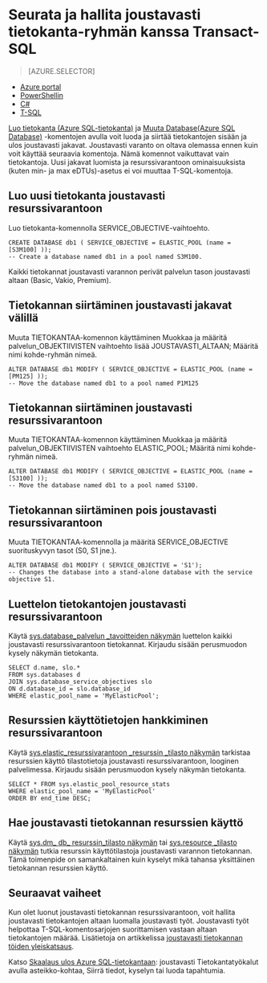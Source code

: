 <properties 
    pageTitle="Luo tai siirtäminen joustavasti resurssivarannon käyttäminen T-SQL Azure SQL-tietokantaan | Microsoft Azure" 
    description="Käytä T-SQL Azure SQL-tietokannan luominen joustavasti resurssivarantoon. Tai siirtää datbase ja siitä uloskirjautuminen jakavat T-SQL avulla." 
    services="sql-database" 
    documentationCenter="" 
    authors="srinia" 
    manager="jhubbard" 
    editor=""/>

<tags
    ms.service="sql-database"
    ms.devlang="NA"
    ms.topic="article"
    ms.tgt_pltfrm="NA"
    ms.workload="data-management" 
    ms.date="05/27/2016"
    ms.author="srinia"/>

# <a name="monitor-and-manage-an-elastic-database-pool-with-transact-sql"></a>Seurata ja hallita joustavasti tietokanta-ryhmän kanssa Transact-SQL  

> [AZURE.SELECTOR]
- [Azure portal](sql-database-elastic-pool-manage-portal.md)
- [PowerShellin](sql-database-elastic-pool-manage-powershell.md)
- [C#](sql-database-elastic-pool-manage-csharp.md)
- [T-SQL](sql-database-elastic-pool-manage-tsql.md)

[Luo tietokanta (Azure SQL-tietokanta)](https://msdn.microsoft.com/library/dn268335.aspx) ja [Muuta Database(Azure SQL Database)](https://msdn.microsoft.com/library/mt574871.aspx) -komentojen avulla voit luoda ja siirtää tietokantojen sisään ja ulos joustavasti jakavat. Joustavasti varanto on oltava olemassa ennen kuin voit käyttää seuraavia komentoja. Nämä komennot vaikuttavat vain tietokantoja. Uusi jakavat luomista ja resurssivarantoon ominaisuuksista (kuten min- ja max eDTUs)-asetus ei voi muuttaa T-SQL-komentoja.

## <a name="create-a-new-database-in-an-elastic-pool"></a>Luo uusi tietokanta joustavasti resurssivarantoon
Luo tietokanta-komennolla SERVICE_OBJECTIVE-vaihtoehto.   

    CREATE DATABASE db1 ( SERVICE_OBJECTIVE = ELASTIC_POOL (name = [S3M100] ));
    -- Create a database named db1 in a pool named S3M100.

Kaikki tietokannat joustavasti varannon perivät palvelun tason joustavasti altaan (Basic, Vakio, Premium). 


## <a name="move-a-database-between-elastic-pools"></a>Tietokannan siirtäminen joustavasti jakavat välillä
Muuta TIETOKANTAA-komennon käyttäminen Muokkaa ja määritä palvelun\_OBJEKTIIVISTEN vaihtoehto lisää JOUSTAVASTI\_ALTAAN; Määritä nimi kohde-ryhmän nimeä.

    ALTER DATABASE db1 MODIFY ( SERVICE_OBJECTIVE = ELASTIC_POOL (name = [PM125] ));
    -- Move the database named db1 to a pool named P1M125  

## <a name="move-a-database-into-an-elastic-pool"></a>Tietokannan siirtäminen joustavasti resurssivarantoon 
Muuta TIETOKANTAA-komennon käyttäminen Muokkaa ja määritä palvelun\_OBJEKTIIVISTEN vaihtoehto ELASTIC_POOL; Määritä nimi kohde-ryhmän nimeä.

    ALTER DATABASE db1 MODIFY ( SERVICE_OBJECTIVE = ELASTIC_POOL (name = [S3100] ));
    -- Move the database named db1 to a pool named S3100.

## <a name="move-a-database-out-of-an-elastic-pool"></a>Tietokannan siirtäminen pois joustavasti resurssivarantoon
Muuta TIETOKANTAA-komennolla ja määritä SERVICE_OBJECTIVE suorituskyvyn tasot (S0, S1 jne.).

    ALTER DATABASE db1 MODIFY ( SERVICE_OBJECTIVE = 'S1');
    -- Changes the database into a stand-alone database with the service objective S1.

## <a name="list-databases-in-an-elastic-pool"></a>Luettelon tietokantojen joustavasti resurssivarantoon
Käytä [sys.database\_palvelun \_tavoitteiden näkymän](https://msdn.microsoft.com/library/mt712619) luettelon kaikki joustavasti resurssivarantoon tietokannat. Kirjaudu sisään perusmuodon kysely näkymän tietokanta.

    SELECT d.name, slo.*  
    FROM sys.databases d 
    JOIN sys.database_service_objectives slo  
    ON d.database_id = slo.database_id
    WHERE elastic_pool_name = 'MyElasticPool'; 

## <a name="get-resource-usage-data-for-a-pool"></a>Resurssien käyttötietojen hankkiminen resurssivarantoon

Käytä [sys.elastic\_resurssivarantoon \_resurssin \_tilasto näkymän](https://msdn.microsoft.com/library/mt280062.aspx) tarkistaa resurssien käyttö tilastotietoja joustavasti resurssivarantoon, looginen palvelimessa. Kirjaudu sisään perusmuodon kysely näkymän tietokanta.

    SELECT * FROM sys.elastic_pool_resource_stats 
    WHERE elastic_pool_name = 'MyElasticPool'
    ORDER BY end_time DESC;

## <a name="get-resource-usage-for-an-elastic-database"></a>Hae joustavasti tietokannan resurssien käyttö

Käytä [sys.dm\_ db\_ resurssin\_tilasto näkymän](https://msdn.microsoft.com/library/dn800981.aspx) tai [sys.resource \_tilasto näkymän](https://msdn.microsoft.com/library/dn269979.aspx) tutkia resurssin käyttötilastoja joustavasti varannon tietokannan. Tämä toimenpide on samankaltainen kuin kyselyt mikä tahansa yksittäinen tietokannan resurssien käyttö.

## <a name="next-steps"></a>Seuraavat vaiheet

Kun olet luonut joustavasti tietokannan resurssivarantoon, voit hallita joustavasti tietokantojen altaan luomalla joustavasti työt. Joustavasti työt helpottaa T-SQL-komentosarjojen suorittamisen vastaan altaan tietokantojen määrää. Lisätietoja on artikkelissa [joustavasti tietokannan töiden yleiskatsaus](sql-database-elastic-jobs-overview.md). 

Katso [Skaalaus ulos Azure SQL-tietokantaan](sql-database-elastic-scale-introduction.md): joustavasti Tietokantatyökalut avulla asteikko-kohtaa, Siirrä tiedot, kyselyn tai luoda tapahtumia.
